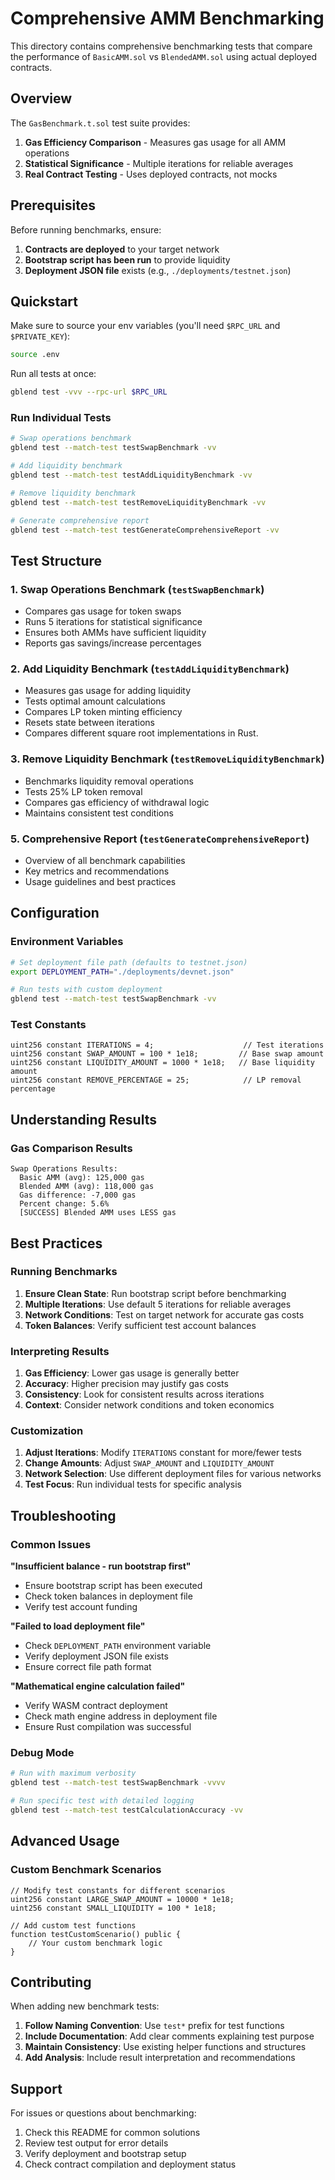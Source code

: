 # Comprehensive AMM Benchmarking

This directory contains comprehensive benchmarking tests that compare the performance of `BasicAMM.sol` vs `BlendedAMM.sol` using actual deployed contracts.

## Overview

The `GasBenchmark.t.sol` test suite provides:

1. **Gas Efficiency Comparison** - Measures gas usage for all AMM operations
2. **Statistical Significance** - Multiple iterations for reliable averages
3. **Real Contract Testing** - Uses deployed contracts, not mocks

## Prerequisites

Before running benchmarks, ensure:

1. **Contracts are deployed** to your target network
2. **Bootstrap script has been run** to provide liquidity
3. **Deployment JSON file** exists (e.g., `./deployments/testnet.json`)

## Quickstart

Make sure to source your env variables (you'll need `$RPC_URL` and `$PRIVATE_KEY`):
```bash
source .env
```

Run all tests at once:
```bash
gblend test -vvv --rpc-url $RPC_URL
```

### Run Individual Tests

```bash
# Swap operations benchmark
gblend test --match-test testSwapBenchmark -vv

# Add liquidity benchmark
gblend test --match-test testAddLiquidityBenchmark -vv

# Remove liquidity benchmark
gblend test --match-test testRemoveLiquidityBenchmark -vv

# Generate comprehensive report
gblend test --match-test testGenerateComprehensiveReport -vv
```

## Test Structure

### 1. Swap Operations Benchmark (`testSwapBenchmark`)
- Compares gas usage for token swaps
- Runs 5 iterations for statistical significance
- Ensures both AMMs have sufficient liquidity
- Reports gas savings/increase percentages

### 2. Add Liquidity Benchmark (`testAddLiquidityBenchmark`)
- Measures gas usage for adding liquidity
- Tests optimal amount calculations
- Compares LP token minting efficiency
- Resets state between iterations
- Compares different square root implementations in Rust.

### 3. Remove Liquidity Benchmark (`testRemoveLiquidityBenchmark`)
- Benchmarks liquidity removal operations
- Tests 25% LP token removal
- Compares gas efficiency of withdrawal logic
- Maintains consistent test conditions

### 5. Comprehensive Report (`testGenerateComprehensiveReport`)
- Overview of all benchmark capabilities
- Key metrics and recommendations
- Usage guidelines and best practices

## Configuration

### Environment Variables

```bash
# Set deployment file path (defaults to testnet.json)
export DEPLOYMENT_PATH="./deployments/devnet.json"

# Run tests with custom deployment
gblend test --match-test testSwapBenchmark -vv
```

### Test Constants

```solidity
uint256 constant ITERATIONS = 4;                    // Test iterations
uint256 constant SWAP_AMOUNT = 100 * 1e18;         // Base swap amount
uint256 constant LIQUIDITY_AMOUNT = 1000 * 1e18;   // Base liquidity amount
uint256 constant REMOVE_PERCENTAGE = 25;            // LP removal percentage
```

## Understanding Results

### Gas Comparison Results

```
Swap Operations Results:
  Basic AMM (avg): 125,000 gas
  Blended AMM (avg): 118,000 gas
  Gas difference: -7,000 gas
  Percent change: 5.6%
  [SUCCESS] Blended AMM uses LESS gas
```

## Best Practices

### Running Benchmarks
1. **Ensure Clean State**: Run bootstrap script before benchmarking
2. **Multiple Iterations**: Use default 5 iterations for reliable averages
3. **Network Conditions**: Test on target network for accurate gas costs
4. **Token Balances**: Verify sufficient test account balances

### Interpreting Results
1. **Gas Efficiency**: Lower gas usage is generally better
2. **Accuracy**: Higher precision may justify gas costs
3. **Consistency**: Look for consistent results across iterations
4. **Context**: Consider network conditions and token economics

### Customization
1. **Adjust Iterations**: Modify `ITERATIONS` constant for more/fewer tests
2. **Change Amounts**: Adjust `SWAP_AMOUNT` and `LIQUIDITY_AMOUNT`
3. **Network Selection**: Use different deployment files for various networks
4. **Test Focus**: Run individual tests for specific analysis

## Troubleshooting

### Common Issues

**"Insufficient balance - run bootstrap first"**
- Ensure bootstrap script has been executed
- Check token balances in deployment file
- Verify test account funding

**"Failed to load deployment file"**
- Check `DEPLOYMENT_PATH` environment variable
- Verify deployment JSON file exists
- Ensure correct file path format

**"Mathematical engine calculation failed"**
- Verify WASM contract deployment
- Check math engine address in deployment file
- Ensure Rust compilation was successful

### Debug Mode

```bash
# Run with maximum verbosity
gblend test --match-test testSwapBenchmark -vvvv

# Run specific test with detailed logging
gblend test --match-test testCalculationAccuracy -vv
```

## Advanced Usage

### Custom Benchmark Scenarios

```solidity
// Modify test constants for different scenarios
uint256 constant LARGE_SWAP_AMOUNT = 10000 * 1e18;
uint256 constant SMALL_LIQUIDITY = 100 * 1e18;

// Add custom test functions
function testCustomScenario() public {
    // Your custom benchmark logic
}
```

## Contributing

When adding new benchmark tests:

1. **Follow Naming Convention**: Use `test*` prefix for test functions
2. **Include Documentation**: Add clear comments explaining test purpose
3. **Maintain Consistency**: Use existing helper functions and structures
4. **Add Analysis**: Include result interpretation and recommendations

## Support

For issues or questions about benchmarking:

1. Check this README for common solutions
2. Review test output for error details
3. Verify deployment and bootstrap setup
4. Check contract compilation and deployment status
